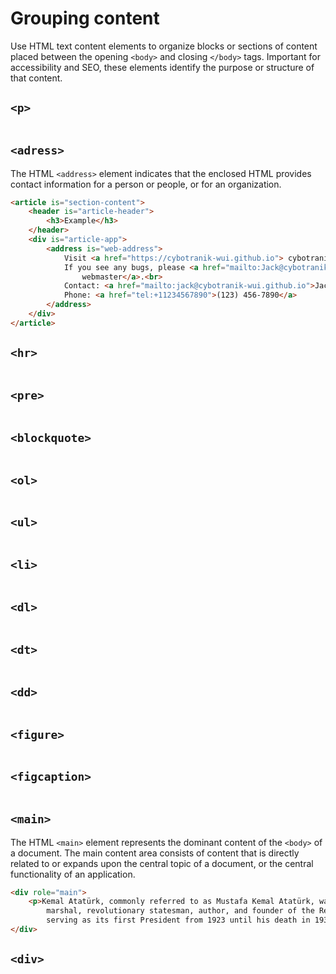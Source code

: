 # Grouping content

Use HTML text content elements to organize blocks or sections of content placed between the opening `<body>` and closing `</body>` tags. Important for accessibility and SEO, these elements identify the purpose or structure of that content.

## `<p>`

```HTML

```

## `<adress>`

The HTML `<address>` element indicates that the enclosed HTML provides contact information for a person or people, or for an organization.

```HTML
<article is="section-content">
    <header is="article-header">
        <h3>Example</h3>
    </header>
    <div is="article-app">
        <address is="web-address">
            Visit <a href="https://cybotranik-wui.github.io"> cybotranik-wui.github.io</a><br>
            If you see any bugs, please <a href="mailto:Jack@cybotranik-wui.github.io"> contact
                webmaster</a>.<br>
            Contact: <a href="mailto:jack@cybotranik-wui.github.io">Jack JACKSON</a>.<br>
            Phone: <a href="tel:+11234567890">(123) 456-7890</a>
        </address>
    </div>
</article>
```

## `<hr>`

```HTML

```

## `<pre>`

```HTML

```

## `<blockquote>`

```HTML

```

## `<ol>`

```HTML

```

## `<ul>`

```HTML

```

## `<li>`

```HTML

```

## `<dl>`

```HTML

```

## `<dt>`

```HTML

```

## `<dd>`

```HTML

```

## `<figure>`

```HTML

```

## `<figcaption>`

```HTML

```

## `<main>`

The HTML `<main>` element represents the dominant content of the `<body>` of a document. The main content area consists of content that is directly related to or expands upon the central topic of a document, or the central functionality of an application.

```HTML
<div role="main">
    <p>Kemal Atatürk, commonly referred to as Mustafa Kemal Atatürk, was a Turkish field
        marshal, revolutionary statesman, author, and founder of the Republic of Turkey,
        serving as its first President from 1923 until his death in 1938.</p>
</div>
```

## `<div>`

```HTML

```